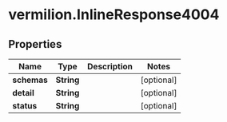 # vermilion.InlineResponse4004

## Properties

Name | Type | Description | Notes
------------ | ------------- | ------------- | -------------
**schemas** | **String** |  | [optional] 
**detail** | **String** |  | [optional] 
**status** | **String** |  | [optional] 


